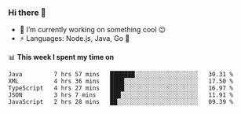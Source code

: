 ### Hi there 👋

<!--
**nodejh/nodejh** is a ✨ _special_ ✨ repository because its `README.md` (this file) appears on your GitHub profile.

Here are some ideas to get you started:

- 🔭 I’m currently working on ...
- 🌱 I’m currently learning ...
- 👯 I’m looking to collaborate on ...
- 🤔 I’m looking for help with ...
- 💬 Ask me about ...
- 📫 How to reach me: ...
- 😄 Pronouns: ...
- ⚡ Fun fact: ...
-->

- 🔭 I’m currently working on something cool :wink:
- ⚡ Languages: Node.js, Java, Go :thought_balloon:

📊 **This week I spent my time on**

<!--START_SECTION:waka-->
```text
Java         7 hrs 57 mins   ███████░░░░░░░░░░░░░░░░░░   30.31 % 
XML          4 hrs 36 mins   ████░░░░░░░░░░░░░░░░░░░░░   17.50 % 
TypeScript   4 hrs 27 mins   ████░░░░░░░░░░░░░░░░░░░░░   16.97 % 
JSON         3 hrs 7 mins    ███░░░░░░░░░░░░░░░░░░░░░░   11.91 % 
JavaScript   2 hrs 28 mins   ██░░░░░░░░░░░░░░░░░░░░░░░   09.39 %
```
<!--END_SECTION:waka-->


<!--
:traffic_light: **Visitors**

![visitors](https://visitor-badge.glitch.me/badge?page_id=nodejh.nodejh)
-->

